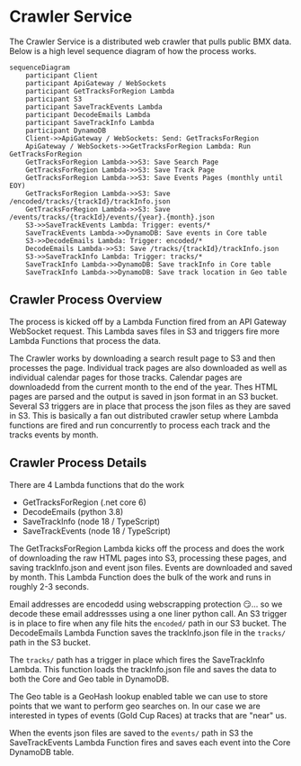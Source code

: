 # Crawler Service

The Crawler Service is a distributed web crawler that pulls public BMX data. Below is a high level sequence diagram of how the process works.

```mermaid
sequenceDiagram
    participant Client
    participant ApiGateway / WebSockets
    participant GetTracksForRegion Lambda
    participant S3
    participant SaveTrackEvents Lambda
    participant DecodeEmails Lambda
    participant SaveTrackInfo Lambda
    participant DynamoDB
    Client->>ApiGateway / WebSockets: Send: GetTracksForRegion
    ApiGateway / WebSockets->>GetTracksForRegion Lambda: Run GetTracksForRegion
    GetTracksForRegion Lambda->>S3: Save Search Page
    GetTracksForRegion Lambda->>S3: Save Track Page
    GetTracksForRegion Lambda->>S3: Save Events Pages (monthly until EOY)
    GetTracksForRegion Lambda->>S3: Save /encoded/tracks/{trackId}/trackInfo.json
    GetTracksForRegion Lambda->>S3: Save /events/tracks/{trackId}/events/{year}.{month}.json
    S3->>SaveTrackEvents Lambda: Trigger: events/*
    SaveTrackEvents Lambda->>DynamoDB: Save events in Core table
    S3->>DecodeEmails Lambda: Trigger: encoded/*
    DecodeEmails Lambda->>S3: Save /tracks/{trackId}/trackInfo.json
    S3->>SaveTrackInfo Lambda: Trigger: tracks/*
    SaveTrackInfo Lambda->>DynamoDB: Save trackInfo in Core table
    SaveTrackInfo Lambda->>DynamoDB: Save track location in Geo table
```

## Crawler Process Overview

The process is kicked off by a Lambda Function fired from an API Gateway WebSocket request. This Lambda saves files in S3 and triggers fire more Lambda Functions that process the data.

The Crawler works by downloading a search result page to S3 and then processes the page. Individual track pages are also downloaded as well as individual calendar pages for those tracks. Calendar pages are downloadedd from the current month to the end of the year. Thes HTML pages are parsed and the output is saved in json format in an S3 bucket. Several S3 triggers are in place that process the json files as they are saved in S3. This is basically a fan out distributed crawler setup where Lambda functions are fired and run concurrently to process each track and the tracks events by month. 

## Crawler Process Details
There are 4 Lambda functions that do the work
* GetTracksForRegion (.net core 6)
* DecodeEmails (python 3.8)
* SaveTrackInfo (node 18 / TypeScript)
* SaveTrackEvents (node 18 / TypeScript)

The GetTracksForRegion Lambda kicks off the process and does the work of downloading the raw HTML pages into S3, processing these pages, and saving trackInfo.json and event json files. Events are downloaded and saved by month. This Lambda Function does the bulk of the work and runs in roughly 2-3 seconds.

Email addresses are encodedd using webscrapping protection 😏... so we decode these email addressses using a one liner python call. An S3 trigger is in place to fire when any file hits the `encoded/` path in our S3 bucket. The DecodeEmails Lambda Function saves the trackInfo.json file in the `tracks/` path in the S3 bucket.

The `tracks/` path has a trigger in place which fires the SaveTrackInfo Lambda. This function loads the trackInfo.json file and saves the data to both the Core and Geo table in DynamoDB.

The Geo table is a GeoHash lookup enabled table we can use to store points that we want to perform geo searches on. In our case we are interested in types of events (Gold Cup Races) at tracks that are "near" us.

When the events json files are saved to the `events/` path in S3 the SaveTrackEvents Lambda Function fires and saves each event into the Core DynamoDB table.
